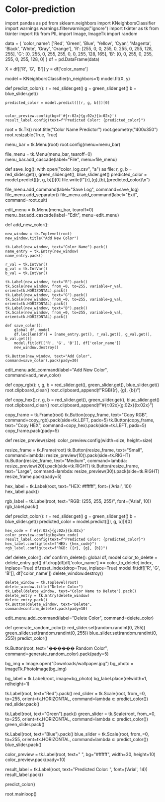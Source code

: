 # Color-prediction

import pandas as pd
from sklearn.neighbors import KNeighborsClassifier
import warnings
warnings.filterwarnings("ignore")
import tkinter as tk
from tkinter import ttk
from PIL import Image, ImageTk
import random

data = {
    'color_name': ['Red', 'Green', 'Blue', 'Yellow', 'Cyan', 'Magenta', 'Black', 'White', 'Gray', 'Orange'],
    'R': [255, 0, 0, 255, 0, 255, 0, 255, 128, 255],
    'G': [0, 255, 0, 255, 255, 0, 0, 255, 128, 165],
    'B': [0, 0, 255, 0, 255, 255, 0, 255, 128, 0]
}
df = pd.DataFrame(data)


X = df[['R', 'G', 'B']]
y = df['color_name']


model = KNeighborsClassifier(n_neighbors=1)
model.fit(X, y)


def predict_color():
    r = red_slider.get()
    g = green_slider.get()
    b = blue_slider.get()

    
    predicted_color = model.predict([[r, g, b]])[0]

    
    color_preview.config(bg=f'#{r:02x}{g:02x}{b:02x}')
    result_label.config(text=f"Predicted Color: {predicted_color}")


root = tk.Tk()
root.title("Color Name Predictor")
root.geometry("400x350")
root.resizable(True, True)

menu_bar = tk.Menu(root)
root.config(menu=menu_bar)


file_menu = tk.Menu(menu_bar, tearoff=0)
menu_bar.add_cascade(label="File", menu=file_menu)

def save_log():
    with open("color_log.csv", "a") as file:
        r, g, b = red_slider.get(), green_slider.get(), blue_slider.get()
        predicted_color = model.predict([[r, g, b]])[0]
        file.write(f"{r},{g},{b},{predicted_color}\n")

file_menu.add_command(label="Save Log", command=save_log)
file_menu.add_separator()
file_menu.add_command(label="Exit", command=root.quit)


edit_menu = tk.Menu(menu_bar, tearoff=0)
menu_bar.add_cascade(label="Edit", menu=edit_menu)

def add_new_color():
    
    new_window = tk.Toplevel(root)
    new_window.title("Add New Color")
    
    tk.Label(new_window, text="Color Name").pack()
    name_entry = tk.Entry(new_window)
    name_entry.pack()

    r_val = tk.IntVar()
    g_val = tk.IntVar()
    b_val = tk.IntVar()
    
    tk.Label(new_window, text="R").pack()
    tk.Scale(new_window, from_=0, to=255, variable=r_val, orient=tk.HORIZONTAL).pack()
    tk.Label(new_window, text="G").pack()
    tk.Scale(new_window, from_=0, to=255, variable=g_val, orient=tk.HORIZONTAL).pack()
    tk.Label(new_window, text="B").pack()
    tk.Scale(new_window, from_=0, to=255, variable=b_val, orient=tk.HORIZONTAL).pack()

    def save_color():
        global df, model
        df.loc[len(df)] = [name_entry.get(), r_val.get(), g_val.get(), b_val.get()]
        model.fit(df[['R', 'G', 'B']], df['color_name'])
        new_window.destroy()

    tk.Button(new_window, text="Add Color", command=save_color).pack(pady=30)

edit_menu.add_command(label="Add New Color", command=add_new_color)

def copy_rgb():
    r, g, b = red_slider.get(), green_slider.get(), blue_slider.get()
    root.clipboard_clear()
    root.clipboard_append(f"RGB({r}, {g}, {b})")

def copy_hex():
    r, g, b = red_slider.get(), green_slider.get(), blue_slider.get()
    root.clipboard_clear()
    root.clipboard_append(f"#{r:02x}{g:02x}{b:02x}")

copy_frame = tk.Frame(root)
tk.Button(copy_frame, text="Copy RGB", command=copy_rgb).pack(side=tk.LEFT, padx=5)
tk.Button(copy_frame, text="Copy HEX", command=copy_hex).pack(side=tk.LEFT, padx=5)
copy_frame.pack(pady=5)

def resize_preview(size):
    color_preview.config(width=size, height=size)

resize_frame = tk.Frame(root)
tk.Button(resize_frame, text="Small", command=lambda: resize_preview(10)).pack(side=tk.RIGHT)
tk.Button(resize_frame, text="Medium", command=lambda: resize_preview(20)).pack(side=tk.RIGHT)
tk.Button(resize_frame, text="Large", command=lambda: resize_preview(30)).pack(side=tk.RIGHT)
resize_frame.pack(pady=5)



hex_label = tk.Label(root, text="HEX: #ffffff", font=('Arial', 10))
hex_label.pack()

rgb_label = tk.Label(root, text="RGB: (255, 255, 255)", font=('Arial', 10))
rgb_label.pack()

def predict_color():
    r = red_slider.get()
    g = green_slider.get()
    b = blue_slider.get()
    predicted_color = model.predict([[r, g, b]])[0]
    
    hex_code = f'#{r:02x}{g:02x}{b:02x}'
    color_preview.config(bg=hex_code)
    result_label.config(text=f"Predicted Color: {predicted_color}")
    hex_label.config(text=f"HEX: {hex_code}")
    rgb_label.config(text=f"RGB: ({r}, {g}, {b})")




def delete_color():
    def confirm_delete():
        global df, model
        color_to_delete = delete_entry.get()
        df.drop(df[df['color_name'] == color_to_delete].index, inplace=True)
        df.reset_index(drop=True, inplace=True)
        model.fit(df[['R', 'G', 'B']], df['color_name'])
        delete_window.destroy()

    delete_window = tk.Toplevel(root)
    delete_window.title("Delete Color")
    tk.Label(delete_window, text="Color Name to Delete").pack()
    delete_entry = tk.Entry(delete_window)
    delete_entry.pack()
    tk.Button(delete_window, text="Delete", command=confirm_delete).pack(pady=10)

edit_menu.add_command(label="Delete Color", command=delete_color)




def generate_random_color():
    red_slider.set(random.randint(0, 255))
    green_slider.set(random.randint(0, 255))
    blue_slider.set(random.randint(0, 255))
    predict_color()

tk.Button(root, text="������ Random Color", command=generate_random_color).pack(pady=5)




bg_img = Image.open("Downloads/wallpaper.jpg") 
bg_photo = ImageTk.PhotoImage(bg_img)

bg_label = tk.Label(root, image=bg_photo)
bg_label.place(relwidth=1, relheight=1)  



tk.Label(root, text="Red").pack()
red_slider = tk.Scale(root, from_=0, to=255, orient=tk.HORIZONTAL, command=lambda x: predict_color())
red_slider.pack()

tk.Label(root, text="Green").pack()
green_slider = tk.Scale(root, from_=0, to=255, orient=tk.HORIZONTAL, command=lambda x: predict_color())
green_slider.pack()

tk.Label(root, text="Blue").pack()
blue_slider = tk.Scale(root, from_=0, to=255, orient=tk.HORIZONTAL, command=lambda x: predict_color())
blue_slider.pack()

color_preview = tk.Label(root, text="     ", bg="#ffffff", width=30, height=10)
color_preview.pack(pady=10)

result_label = tk.Label(root, text="Predicted Color: ", font=('Arial', 14))
result_label.pack()

predict_color()

root.mainloop()
